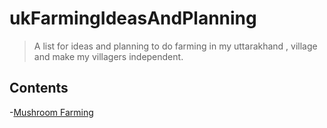 # ukFarmingIdeasAndPlanning

> A list for ideas and planning to do farming in my uttarakhand , village and make my villagers independent.


## Contents

-[Mushroom Farming](#mushroom)
